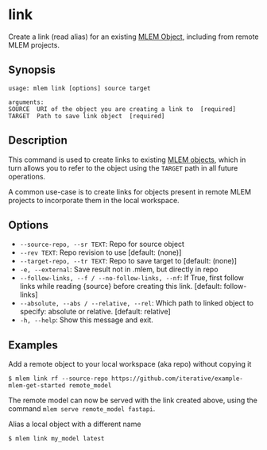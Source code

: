 # link

Create a link (read alias) for an existing
[MLEM Object](/doc/user-guide/basic-concepts#mlem-objects), including from
remote MLEM projects.

## Synopsis

```usage
usage: mlem link [options] source target

arguments:
SOURCE  URI of the object you are creating a link to  [required]
TARGET  Path to save link object  [required]
```

## Description

This command is used to create links to existing
[MLEM objects](/doc/user-guide/basic-concepts#mlem-objects), which in turn
allows you to refer to the object using the `TARGET` path in all future
operations.

A common use-case is to create links for objects present in remote MLEM projects
to incorporate them in the local workspace.

## Options

- `--source-repo, --sr TEXT`: Repo for source object
- `--rev TEXT`: Repo revision to use [default: (none)]
- `--target-repo, --tr TEXT`: Repo to save target to [default: (none)]
- `-e, --external`: Save result not in .mlem, but directly in repo
- `--follow-links, --f / --no-follow-links, --nf`: If True, first follow links
  while reading {source} before creating this link. [default: follow-links]
- `--absolute, --abs / --relative, --rel`: Which path to linked object to
  specify: absolute or relative. [default: relative]
- `-h, --help`: Show this message and exit.

## Examples

Add a remote object to your local workspace (aka repo) without copying it

```cli
$ mlem link rf --source-repo https://github.com/iterative/example-mlem-get-started remote_model
```

<amon type="tip">

The remote model can now be served with the link created above, using the
command `mlem serve remote_model fastapi`.

</admon>

Alias a local object with a different name

```cli
$ mlem link my_model latest
```

